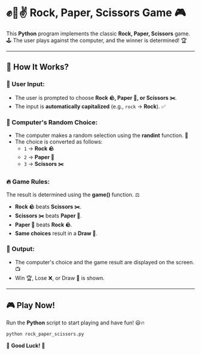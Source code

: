 # ✊📝✌ Rock, Paper, Scissors Game 🎮

This **Python** program implements the classic **Rock, Paper, Scissors** game. 🕹
The user plays against the computer, and the winner is determined! 🏆

---
## 🎯 How It Works?
### 👤 User Input:
- The user is prompted to choose **Rock 🪨, Paper 📜, or Scissors ✂️**.
- The input is **automatically capitalized** (e.g., `rock` -> **Rock**). ✅

### 🤖 Computer's Random Choice:
- The computer makes a random selection using the **randint** function. 🎲
- The choice is converted as follows:
  - `1` -> **Rock 🪨**
  - `2` -> **Paper 📜**
  - `3` -> **Scissors ✂️**

### 🔥 Game Rules:
The result is determined using the **game()** function. ⚖

- **Rock 🪨** beats **Scissors ✂️**.
- **Scissors ✂️** beats **Paper 📜**.
- **Paper 📜** beats **Rock 🪨**.
- **Same choices** result in a **Draw 🤝**.

### 📢 Output:
- The computer's choice and the game result are displayed on the screen. 📺
- Win 🏆, Lose ❌, or Draw 🤝 is shown.

---
## 🎮 Play Now!
Run the **Python** script to start playing and have fun! 😃🔥

```bash
python rock_paper_scissors.py
```

🚀 **Good Luck!** 🥇
